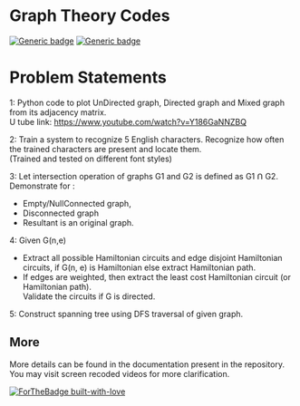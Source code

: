 # Graph Theory Codes

[![Generic badge](https://img.shields.io/badge/GRAPH-THEORY-BLUE.svg)](https://shields.io/)
[![Generic badge](https://img.shields.io/badge/IMAGE-PROCESSING-<BLUE>.svg)](https://shields.io/)

# Problem Statements
1: 
Python code to plot UnDirected graph, Directed graph and Mixed graph from its adjacency matrix.<br/>
U tube link:  https://www.youtube.com/watch?v=Y186GaNNZBQ

2:
Train a system to recognize 5 English characters. Recognize how often the trained characters are present and locate them.<br/>
(Trained and tested on different font styles)

3: 
Let intersection operation of graphs G1 and G2 is defined as G1 Ո G2. <br/>
Demonstrate for : <br/>
* Empty/NullConnected graph,
* Disconnected graph
* Resultant is an original graph.

4:
Given G(n,e) <br/>
* Extract all possible Hamiltonian circuits and edge disjoint Hamiltonian circuits, if G(n, e) is Hamiltonian else extract Hamiltonian path.<br/>
* If edges are weighted, then extract the least cost Hamiltonian circuit (or Hamiltonian path).<br/>
Validate the circuits if G is directed.

5:
Construct spanning tree using DFS traversal of given graph.<br/>


## More
More details can be found in the documentation present in the repository. 
You may visit screen recoded videos for more clarification.


[![ForTheBadge built-with-love](http://ForTheBadge.com/images/badges/built-with-love.svg)](https://GitHub.com/Naereen/)
